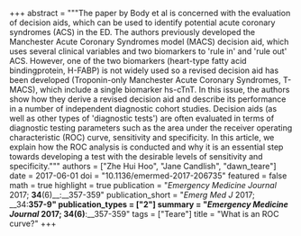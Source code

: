 +++
abstract = """The paper by Body et al is concerned with the evaluation of decision aids, which can be used to identify potential acute coronary syndromes (ACS) in the ED. The authors previously developed the Manchester Acute Coronary Syndromes model (MACS) decision aid, which uses several clinical variables and two biomarkers to 'rule in' and 'rule out' ACS. However, one of the two biomarkers (heart-type fatty acid bindingprotein, H-FABP) is not widely used so a revised decision aid has been developed (Troponin-only Manchester Acute Coronary Syndromes, T-MACS), which include a single biomarker hs-cTnT. In this issue, the authors show how they derive a revised decision aid and describe its performance in a number of independent diagnostic cohort studies. Decision aids (as well as other types of 'diagnostic tests') are often evaluated in terms of diagnostic testing parameters such as the area under the receiver operating characteristic (ROC) curve, sensitivity and specificity. In this article, we explain how the ROC analysis is conducted and why it is an essential step towards developing a test with the desirable levels of sensitivity and specificity."""
authors = ["Zhe Hui Hoo", "Jane Candlish", "dawn_teare"]
date = 2017-06-01
doi = "10.1136/emermed-2017-206735"
featured = false
math = true
highlight = true
publication = "*Emergency Medicine Journal* 2017; __34__(6)__:__357-359"
publication_short = "*Emerg Med J* 2017; __34:__357-9"
publication_types = ["2"]
summary = "*Emergency Medicine Journal* 2017; __34__(6)__:__357-359"
tags = ["Teare"]
title = "What is an ROC curve?"
+++

